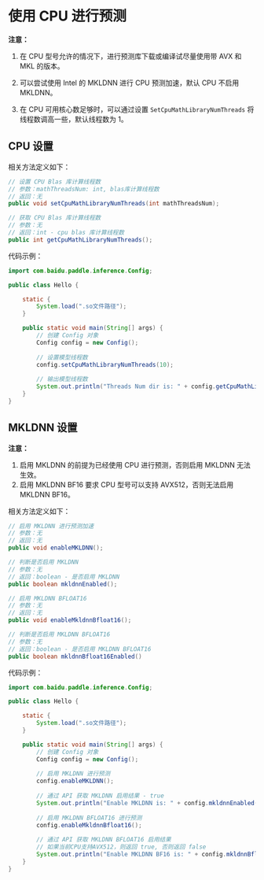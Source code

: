# 使用 CPU 进行预测

**注意：**

1. 在 CPU 型号允许的情况下，进行预测库下载或编译试尽量使用带 AVX 和 MKL 的版本。
2. 可以尝试使用 Intel 的 MKLDNN 进行 CPU 预测加速，默认 CPU 不启用 MKLDNN。

3. 在 CPU 可用核心数足够时，可以通过设置 `SetCpuMathLibraryNumThreads` 将线程数调高一些，默认线程数为 1。



## CPU 设置

相关方法定义如下：

```java
// 设置 CPU Blas 库计算线程数
// 参数：mathThreadsNum: int, blas库计算线程数
// 返回：无
public void setCpuMathLibraryNumThreads(int mathThreadsNum);

// 获取 CPU Blas 库计算线程数
// 参数：无
// 返回：int - cpu blas 库计算线程数
public int getCpuMathLibraryNumThreads();
```

代码示例：

```java
import com.baidu.paddle.inference.Config;

public class Hello {

    static {
        System.load(".so文件路径");
    }

    public static void main(String[] args) {
        // 创建 Config 对象
        Config config = new Config();
        
        // 设置模型线程数
        config.setCpuMathLibraryNumThreads(10);
            
        // 输出模型线程数
        System.out.println("Threads Num dir is: " + config.getCpuMathLibraryNumThreads());
    }
}
```



## MKLDNN 设置

**注意：**

1. 启用 MKLDNN 的前提为已经使用 CPU 进行预测，否则启用 MKLDNN 无法生效。
2. 启用 MKLDNN BF16 要求 CPU 型号可以支持 AVX512，否则无法启用 MKLDNN BF16。



相关方法定义如下：

```java
// 启用 MKLDNN 进行预测加速
// 参数：无
// 返回：无
public void enableMKLDNN();

// 判断是否启用 MKLDNN
// 参数：无
// 返回：boolean - 是否启用 MKLDNN
public boolean mkldnnEnabled();

// 启用 MKLDNN BFLOAT16
// 参数：无
// 返回：无
public void enableMkldnnBfloat16();

// 判断是否启用 MKLDNN BFLOAT16
// 参数：无
// 返回：boolean - 是否启用 MKLDNN BFLOAT16
public boolean mkldnnBfloat16Enabled()
```



代码示例：

```java
import com.baidu.paddle.inference.Config;

public class Hello {

    static {
        System.load(".so文件路径");
    }

    public static void main(String[] args) {
        // 创建 Config 对象
        Config config = new Config();
        
        // 启用 MKLDNN 进行预测
        config.enableMKLDNN();
        
        // 通过 API 获取 MKLDNN 启用结果 - true
        System.out.println("Enable MKLDNN is: " + config.mkldnnEnabled());
        
        // 启用 MKLDNN BFLOAT16 进行预测
    	config.enableMkldnnBfloat16();
            
        // 通过 API 获取 MKLDNN BFLOAT16 启用结果
    	// 如果当前CPU支持AVX512，则返回 true, 否则返回 false
        System.out.println("Enable MKLDNN BF16 is: " + config.mkldnnBfloat16Enabled());
    }
}
```

